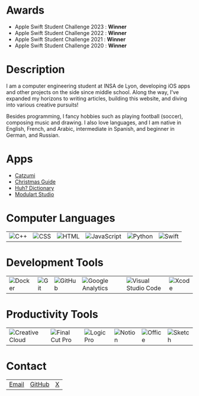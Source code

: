# Awards

- Apple Swift Student Challenge 2023 : **Winner**
- Apple Swift Student Challenge 2022 : **Winner**
- Apple Swift Student Challenge 2021 : **Winner**
- Apple Swift Student Challenge 2020 : **Winner**

# Description

I am a computer engineering student at INSA de Lyon, developing iOS apps and other projects on the side since middle school. Along the way, I've expanded my horizons to writing articles, building this website, and diving into various creative pursuits!

Besides programming, I fancy hobbies such as playing football (soccer), composing music and drawing. I also love languages, and I am native in English, French, and Arabic, intermediate in Spanish, and beginner in German, and Russian.

# Apps

- [Catzumi](https://apps.apple.com/app/id6642671240/)
- [Christmas Guide](https://apps.apple.com/app/id1546178842)
- [Huh? Dictionary](https://apps.apple.com/app/id1330097506)
- [Modulart Studio](https://apps.apple.com/app/id6451383807)

# Computer Languages

|    |    |    |    |    |    |
|:---|:---|:---|:---|:---|:---|
| ![C++](https://img.shields.io/badge/C%2B%2B-7199CD) | ![CSS](https://img.shields.io/badge/CSS-304CDC) | ![HTML](https://img.shields.io/badge/HTML-D35836) | ![JavaScript](https://img.shields.io/badge/JavaScript-F3E050) | ![Python](https://img.shields.io/badge/Python-4877AA) | ![Swift](https://img.shields.io/badge/Swift-E85238) |

# Development Tools

|    |    |    |    |    |    |
|:---|:---|:---|:---|:---|:---|
| ![Docker](https://img.shields.io/badge/Docker-3262E5) | ![Git](https://img.shields.io/badge/Git-DC5C45) | ![GitHub](https://img.shields.io/badge/GitHub-000000) | ![Google Analytics](https://img.shields.io/badge/Google_Analytics-D57A2D) | ![Visual Studio Code](https://img.shields.io/badge/Visual_Studio_Code-56A7E9) | ![Xcode](https://img.shields.io/badge/Xcode-479AE5) |

# Productivity Tools

|    |    |    |    |    |    |
|:---|:---|:---|:---|:---|:---|
| ![Creative Cloud](https://img.shields.io/badge/Creative_Cloud-E43322) | ![Final Cut Pro](https://img.shields.io/badge/Final_Cut_Pro-3A404B) | ![Logic Pro](https://img.shields.io/badge/Logic_Pro-424242) | ![Notion](https://img.shields.io/badge/Notion-000000) | ![Office](https://img.shields.io/badge/Office-C74821) | ![Sketch](https://img.shields.io/badge/Sketch-E7A93B) |

# Contact

|    |    |    |
|:---|:---|:---|
| [Email](mailto:yaapete.dev@gmail.com) | [GitHub](#) | [X](https://x.com/yaapete) |
